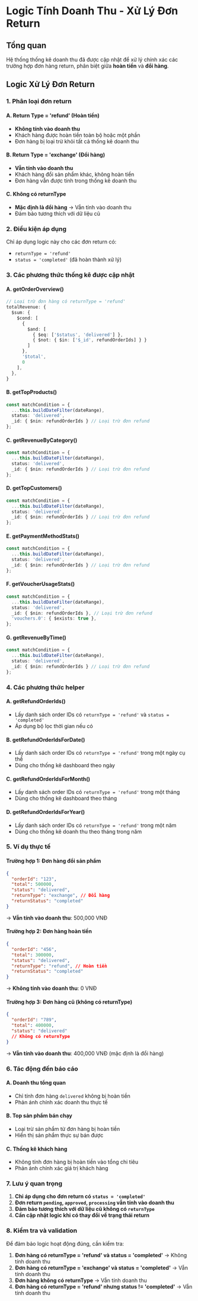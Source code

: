 # Logic Tính Doanh Thu - Xử Lý Đơn Return

## Tổng quan

Hệ thống thống kê doanh thu đã được cập nhật để xử lý chính xác các trường hợp đơn hàng return, phân biệt giữa **hoàn tiền** và **đổi hàng**.

## Logic Xử Lý Đơn Return

### 1. Phân loại đơn return

#### **A. Return Type = 'refund' (Hoàn tiền)**
- **Không tính vào doanh thu**
- Khách hàng được hoàn tiền toàn bộ hoặc một phần
- Đơn hàng bị loại trừ khỏi tất cả thống kê doanh thu

#### **B. Return Type = 'exchange' (Đổi hàng)**
- **Vẫn tính vào doanh thu**
- Khách hàng đổi sản phẩm khác, không hoàn tiền
- Đơn hàng vẫn được tính trong thống kê doanh thu

#### **C. Không có returnType**
- **Mặc định là đổi hàng** → Vẫn tính vào doanh thu
- Đảm bảo tương thích với dữ liệu cũ

### 2. Điều kiện áp dụng

Chỉ áp dụng logic này cho các đơn return có:
- `returnType = 'refund'` 
- `status = 'completed'` (đã hoàn thành xử lý)

### 3. Các phương thức thống kê được cập nhật

#### **A. getOrderOverview()**
```typescript
// Loại trừ đơn hàng có returnType = 'refund'
totalRevenue: {
  $sum: {
    $cond: [
      { 
        $and: [
          { $eq: ['$status', 'delivered'] },
          { $not: { $in: ['$_id', refundOrderIds] } }
        ]
      }, 
      '$total', 
      0
    ],
  },
}
```

#### **B. getTopProducts()**
```typescript
const matchCondition = {
  ...this.buildDateFilter(dateRange),
  status: 'delivered',
  _id: { $nin: refundOrderIds } // Loại trừ đơn refund
};
```

#### **C. getRevenueByCategory()**
```typescript
const matchCondition = {
  ...this.buildDateFilter(dateRange),
  status: 'delivered',
  _id: { $nin: refundOrderIds } // Loại trừ đơn refund
};
```

#### **D. getTopCustomers()**
```typescript
const matchCondition = {
  ...this.buildDateFilter(dateRange),
  status: 'delivered',
  _id: { $nin: refundOrderIds } // Loại trừ đơn refund
};
```

#### **E. getPaymentMethodStats()**
```typescript
const matchCondition = {
  ...this.buildDateFilter(dateRange),
  status: 'delivered',
  _id: { $nin: refundOrderIds } // Loại trừ đơn refund
};
```

#### **F. getVoucherUsageStats()**
```typescript
const matchCondition = {
  ...this.buildDateFilter(dateRange),
  status: 'delivered',
  _id: { $nin: refundOrderIds }, // Loại trừ đơn refund
  'vouchers.0': { $exists: true },
};
```

#### **G. getRevenueByTime()**
```typescript
const matchCondition = {
  ...this.buildDateFilter(dateRange),
  status: 'delivered',
  _id: { $nin: refundOrderIds } // Loại trừ đơn refund
};
```

### 4. Các phương thức helper

#### **A. getRefundOrderIds()**
- Lấy danh sách order IDs có `returnType = 'refund'` và `status = 'completed'`
- Áp dụng bộ lọc thời gian nếu có

#### **B. getRefundOrderIdsForDate()**
- Lấy danh sách order IDs có `returnType = 'refund'` trong một ngày cụ thể
- Dùng cho thống kê dashboard theo ngày

#### **C. getRefundOrderIdsForMonth()**
- Lấy danh sách order IDs có `returnType = 'refund'` trong một tháng
- Dùng cho thống kê dashboard theo tháng

#### **D. getRefundOrderIdsForYear()**
- Lấy danh sách order IDs có `returnType = 'refund'` trong một năm
- Dùng cho thống kê doanh thu theo tháng trong năm

### 5. Ví dụ thực tế

#### **Trường hợp 1: Đơn hàng đổi sản phẩm**
```json
{
  "orderId": "123",
  "total": 500000,
  "status": "delivered",
  "returnType": "exchange", // Đổi hàng
  "returnStatus": "completed"
}
```
→ **Vẫn tính vào doanh thu**: 500,000 VNĐ

#### **Trường hợp 2: Đơn hàng hoàn tiền**
```json
{
  "orderId": "456", 
  "total": 300000,
  "status": "delivered",
  "returnType": "refund", // Hoàn tiền
  "returnStatus": "completed"
}
```
→ **Không tính vào doanh thu**: 0 VNĐ

#### **Trường hợp 3: Đơn hàng cũ (không có returnType)**
```json
{
  "orderId": "789",
  "total": 400000,
  "status": "delivered"
  // Không có returnType
}
```
→ **Vẫn tính vào doanh thu**: 400,000 VNĐ (mặc định là đổi hàng)

### 6. Tác động đến báo cáo

#### **A. Doanh thu tổng quan**
- Chỉ tính đơn hàng `delivered` không bị hoàn tiền
- Phản ánh chính xác doanh thu thực tế

#### **B. Top sản phẩm bán chạy**
- Loại trừ sản phẩm từ đơn hàng bị hoàn tiền
- Hiển thị sản phẩm thực sự bán được

#### **C. Thống kê khách hàng**
- Không tính đơn hàng bị hoàn tiền vào tổng chi tiêu
- Phản ánh chính xác giá trị khách hàng

### 7. Lưu ý quan trọng

1. **Chỉ áp dụng cho đơn return có `status = 'completed'`**
2. **Đơn return `pending`, `approved`, `processing` vẫn tính vào doanh thu**
3. **Đảm bảo tương thích với dữ liệu cũ không có `returnType`**
4. **Cần cập nhật logic khi có thay đổi về trạng thái return**

### 8. Kiểm tra và validation

Để đảm bảo logic hoạt động đúng, cần kiểm tra:

1. **Đơn hàng có returnType = 'refund' và status = 'completed'** → Không tính doanh thu
2. **Đơn hàng có returnType = 'exchange' và status = 'completed'** → Vẫn tính doanh thu  
3. **Đơn hàng không có returnType** → Vẫn tính doanh thu
4. **Đơn hàng có returnType = 'refund' nhưng status != 'completed'** → Vẫn tính doanh thu
